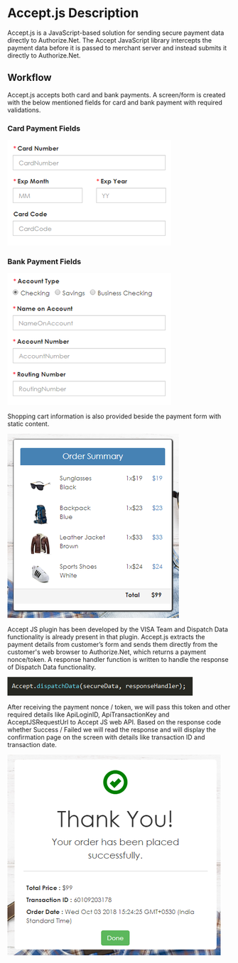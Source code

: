 # Accept.js Description

Accept.js is a JavaScript-based solution for sending secure payment data directly to Authorize.Net. The Accept JavaScript library intercepts the payment data before it is passed to merchant server and instead submits it directly to Authorize.Net.

## Workflow

Accept.js accepts both card and bank payments. A screen/form is created with the below mentioned fields for card and bank payment with required validations.  

### Card Payment Fields

![Image of CardDetails](Github-Images/CardDetails.PNG)

### Bank Payment Fields

![Image of BankDetails](Github-Images/BankDetails.PNG)

Shopping cart information is also provided beside the payment form with static content.

![Image of CartDetails](Github-Images/CartDetails.PNG)

Accept JS plugin has been developed by the VISA Team and Dispatch Data functionality is already present in that plugin. Accept.js extracts the payment details from customer’s form and sends them directly from the customer's web browser to Authorize.Net, which returns a payment nonce/token.
A response handler function is written to handle the response of Dispatch Data functionality.

![Image of DispatchData](Github-Images/DispatchData.PNG)

After receiving the payment nonce / token, we will pass this token and other required details like ApiLoginID, ApiTransactionKey and AcceptJSRequestUrl to Accept JS web API. Based on the response code whether Success / Failed we will read the response and will display the confirmation page on the screen with details like transaction ID and transaction date.

![Image of ConfirmationPage](Github-Images/ConfirmationPage.PNG)